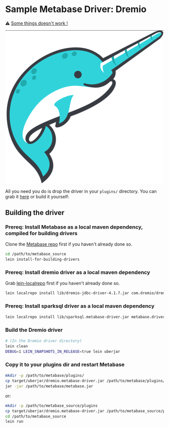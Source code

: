 # Sample Metabase Driver: Dremio

:warning: [Some things doesn't work !](TODO.md)

![screenshot](screenshots/dremio-driver.png)

All you need you do is drop the driver in your `plugins/` directory. You can grab it [here](https://github.com/metabase/dremio-driver/releases/download/1.0.0/dremio.metabase-driver.jar) or build it yourself:

## Building the driver 

### Prereq: Install Metabase as a local maven dependency, compiled for building drivers

Clone the [Metabase repo](https://github.com/metabase/metabase) first if you haven't already done so.

```bash
cd /path/to/metabase_source
lein install-for-building-drivers
```

### Prereq: Install dremio driver as a local maven dependency

Grab [lein-localrepo](https://github.com/kumarshantanu/lein-localrepo) first if you haven't already done so.

```bash
lein localrepo install lib/dremio-jdbc-driver-4.1.7.jar com.dremio/dremio 4.1.7
```

### Prereq: Install sparksql driver as a local maven dependency

```bash
lein localrepo install lib/sparksql.metabase-driver.jar metabase.driver/sparksql 1.0.0
```

### Build the Dremio driver

```bash
# (In the Dremio driver directory)
lein clean
DEBUG=1 LEIN_SNAPSHOTS_IN_RELEASE=true lein uberjar
```

### Copy it to your plugins dir and restart Metabase
```bash
mkdir -p /path/to/metabase/plugins/
cp target/uberjar/dremio.metabase-driver.jar /path/to/metabase/plugins/
jar -jar /path/to/metabase/metabase.jar
```

*or:*

```bash
mkdir -p /path/to/metabase_source/plugins
cp target/uberjar/dremio.metabase-driver.jar /path/to/metabase_source/plugins/
cd /path/to/metabase_source
lein run
```
